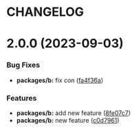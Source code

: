 # CHANGELOG

# 2.0.0 (2023-09-03)


### Bug Fixes

* **packages/b:** fix con ([fa4f36a](https://github.com/HenryVillavicencio/mono/commit/fa4f36a0c4170b8cd4ae007b132146420bb409e2))


### Features

* **packages/b:** add new feature ([8fe07c7](https://github.com/HenryVillavicencio/mono/commit/8fe07c715d0d1e2d1941a27640003095163be378))
* **packages/b:** new feature ([c0d7961](https://github.com/HenryVillavicencio/mono/commit/c0d7961cb076225ba0d6543cc1448eeab0ce314d))



